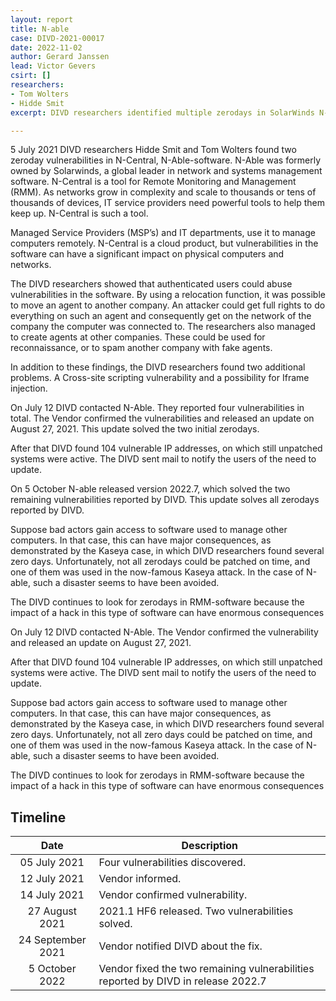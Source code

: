 ```yaml
---
layout: report
title: N-able
case: DIVD-2021-00017
date: 2022-11-02
author: Gerard Janssen
lead: Victor Gevers
csirt: []
researchers:
- Tom Wolters
- Hidde Smit
excerpt: DIVD researchers identified multiple zerodays in SolarWinds N-able N-central.

---
```

5 July 2021 DIVD researchers Hidde Smit and Tom Wolters found two zeroday vulnerabilities in N-Central, N-Able-software. N-Able was formerly owned by Solarwinds, a global leader in network and systems management software. N-Central is a tool for Remote Monitoring and Management (RMM). As networks grow in complexity and scale to thousands or tens of thousands of devices, IT service providers need powerful tools to help them keep up. N-Central is such a tool.

Managed Service Providers (MSP’s) and IT departments, use it to manage computers remotely. N-Central is a cloud product, but vulnerabilities in the software can have a significant impact on physical computers and networks.

The DIVD researchers showed that authenticated users could abuse vulnerabilities in the software. By using a relocation function, it was possible to move an agent to another company. An attacker could get full rights to do everything on such an agent and consequently get on the network of the company the computer was connected to. The researchers also managed to create agents at other companies. These could be used for reconnaissance, or to spam another company with fake agents.

In addition to these findings, the DIVD researchers found two additional problems. A Cross-site scripting vulnerability and a possibility for Iframe injection.

On July 12 DIVD contacted N-Able. They reported four vulnerabilities in total. The Vendor confirmed the vulnerabilities and released an update on August 27, 2021. This update solved the two initial zerodays.

After that DIVD found 104 vulnerable IP addresses, on which still unpatched systems were active. The DIVD sent mail to notify the users of the need to update.

On 5 October N-able released version 2022.7, which solved the two remaining vulnerabilities reported by DIVD. This update solves all zerodays reported by DIVD.

  
Suppose bad actors gain access to software used to manage other computers. In that case, this can have major consequences, as demonstrated by the Kaseya case, in which DIVD researchers found several zero days. Unfortunately, not all zerodays could be patched on time, and one of them was used in the now-famous Kaseya attack. In the case of N-able, such a disaster seems to have been avoided.

The DIVD continues to look for zerodays in RMM-software because the impact of a hack in this type of software can have enormous consequences

On July 12 DIVD contacted N-Able. The Vendor confirmed the vulnerability and released an update on August 27, 2021.

After that DIVD found 104 vulnerable IP addresses, on which still unpatched systems were active. The DIVD sent mail to notify the users of the need to update.

Suppose bad actors gain access to software used to manage other computers. In that case, this can have major consequences, as demonstrated by the Kaseya case, in which DIVD researchers found several zero days. Unfortunately, not all zero days could be patched on time, and one of them was used in the now-famous Kaseya attack. In the case of N-able, such a disaster seems to have been avoided.

The DIVD continues to look for zerodays in RMM-software because the impact of a hack in this type of software can have enormous consequences

## Timeline

| Date | Description |
|:-----:|-------------|
| 05 July 2021 | Four vulnerabilities discovered. |
| 12 July 2021 | Vendor informed. |
| 14 July 2021 | Vendor confirmed vulnerability. |
| 27 August 2021 | 2021.1 HF6 released. Two vulnerabilities solved.|
| 24 September 2021 | Vendor notified DIVD about the fix. |
| 5 October 2022 | Vendor fixed the two remaining vulnerabilities reported by DIVD in release 2022.7 |